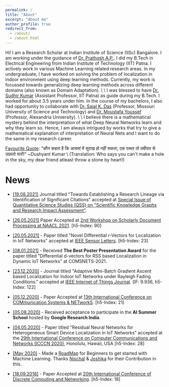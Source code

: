 ```yaml
---
permalink: /
title: "About"
excerpt: "About me"
author_profile: true
redirect_from: 
  - /about/
  - /about.html
---
```


Hi! I am a Research Scholar at Indian Institute of Science (IISc) Bangalore. I am working under the guidance of [Dr. Prathosh A.P.](https://sites.google.com/view/prathosh/home?authuser=0). I did my B.Tech in Electrical Engineering from Indian Institute of Technology (IIT) Patna. I actively work in various Machine Learning related research areas. In my undergraduate, I have worked on solving the problem of localization in indoor environment using deep learning methods. Currently, my work is focussed towards generalizing deep learning methods across different domains (also known as Domain Adaptation). \\
\\
I was blessed to have [Dr. Sudhir Kumar](https://sites.google.com/site/ksudhiriitk/) (Assistant Professor, IIT Patna) as guide during my B.Tech. I worked for about 3.5 years under him. In the course of my bachelors, I also had opportunity to collaborate with [Dr. Sajal K. Das](https://sites.google.com/a/mst.edu/sdas/home) (Professor, Missouri University of Science and Technology) and [Dr. Moustafa Youssef](https://scholar.google.com/citations?user=r6DUyxsAAAAJ&hl=en) (Professor, Alexandria University). \\
\\
I believe there is a mathematical mystery behind the interpretation of what Deep Neural Networks learn and why they learn so. Hence, I am always intrigued by works that try to give a mathematical explanation of interpretation of Neural Nets and I want to do the same in my research career.

<u>Favourite Quote</u>: "कौन कहता है कि आसमां में सुराख हो नहीं सकता, एक पत्थर तो तबीयत से उछालो यारों!" ~Dushyant Kumar \\
(Translation: Who says you can't make a hole in the sky, my dear friend atleast throw a stone by heart!)

News
======
* <u>[19.08.2021]</u> Journal titled "Towards Establishing a Research Lineage via Identification of Significant Citations" accepted at [Special Issue of Quantitative Science Studies (QSS) on "Scientific Knowledge Graphs and Research Impact Assessment"](https://skg.kmi.open.ac.uk/QSS-SI-SKG-AIMinScience/CfP.pdf).

* <u>[26.05.2021]</u> Paper Accepted at [2nd Workshop on Scholarly Document Processing at NAACL 2021](https://sdproc.org/2021/). [h5-Index: 90]

* <u>[20.05.2021]</u> - Paper titled "Novel Differential r-Vectors for Localization in IoT Networks" accepted at [IEEE Sensor Letters](https://ieee-sensors.org/sensors-letters/). [h5-Index: 23]

* <u>[08.01.2021]</u> - Received **The Best Poster Presentation Award** for the paper titled "Differential d-vectors for RSS based Localization in Dynamic IoT Networks" at COMSNETS-2021.

* <u>[23.12.2020]</u> - Journal titled "Adaptive Mini-Batch Gradient Ascent based Localization for Indoor IoT Networks under Rayleigh Fading Conditions." accepted at [IEEE Internet of Things Journal](https://ieee-iotj.org/). [IF: 9.936, h5-Index: 122]

* <u>[05.12.2020]</u> - Paper Accepted at [13th International Conference on COMmunication Systems & NETworkS](https://www.comsnets.org/accepted_posters.html). [h5-Index: 21]

* <u>[05.08.2020]</u> - Received acceptance to participate in the **AI Summer School** hosted by **Google Research India**.

* <u>[04.05.2020]</u> - Paper titled "Residual Neural Networks for Heterogeneous Smart Device Localization in IoT Networks" accepted at the [29th International Conference on Computer Communications and Networks (ICCCN 2020)](http://www.icccn.org/icccn20/index.html), Honolulu, Hawaii, USA [h5-Index: 28]

* <u>[May 2020]</u> - Made a [RoadMap](https://piyushtiwary31.gitbook.io/ml-roadmap/) for Beginners to get started with Machine Learning. Thanks [Nischal](https://github.com/Nish-19) & [Joshika](https://github.com/joshika1087) for their Contribution in this. 

* <u>[18.09.2018]</u> - Paper Accepted at [20th International Conference of Discrete Computing and Networking](https://events.csa.iisc.ac.in/icdcn2019/index.htm). [h5-Index: 18]

